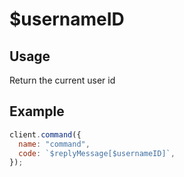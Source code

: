 # $usernameID

## Usage

Return the current user id

## Example

```javascript
client.command({
  name: "command",
  code: `$replyMessage[$usernameID]`,
});
```

